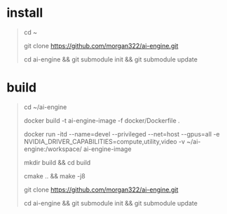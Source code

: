# install

> cd ~
>
> git clone https://github.com/morgan322/ai-engine.git
>
> cd ai-engine && git submodule init && git submodule update

# build

> cd ~/ai-engine
>
> docker build -t ai-engine-image -f docker/Dockerfile .
>
> docker run -itd --name=devel --privileged  --net=host --gpus=all -e NVIDIA_DRIVER_CAPABILITIES=compute,utility,video -v ~/ai-engine:/workspace/ ai-engine-image
>
> mkdir build && cd build
>
> cmake .. && make -j8
>
> git clone https://github.com/morgan322/ai-engine.git
>
> cd ai-engine && git submodule init && git submodule update
